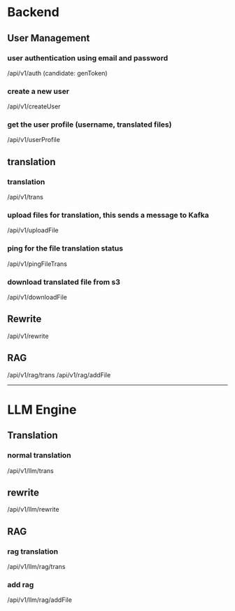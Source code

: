 # Backend

## User Management
### user authentication using email and password
/api/v1/auth (candidate: genToken)
### create a new user
/api/v1/createUser
### get the user profile (username, translated files)
/api/v1/userProfile

## translation
### translation
/api/v1/trans
### upload files for translation, this sends a message to Kafka
/api/v1/uploadFile
### ping for the file translation status
/api/v1/pingFileTrans
### download translated file from s3
/api/v1/downloadFile

## Rewrite
/api/v1/rewrite

## RAG
/api/v1/rag/trans
/api/v1/rag/addFile

---

# LLM Engine

## Translation
### normal translation
/api/v1/llm/trans

## rewrite
/api/v1/llm/rewrite

## RAG
### rag translation
/api/v1/llm/rag/trans
### add rag
/api/v1/llm/rag/addFile